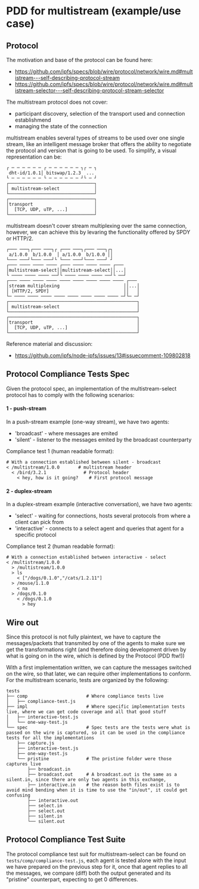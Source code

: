 # PDD for multistream (example/use case)

## Protocol

The motivation and base of the protocol can be found here:

- https://github.com/ipfs/specs/blob/wire/protocol/network/wire.md#multistream---self-describing-protocol-stream
- https://github.com/ipfs/specs/blob/wire/protocol/network/wire.md#multistream-selector---self-describing-protocol-stream-selector

The multistream protocol does not cover:

- participant discovery, selection of the transport used and connection establishmend
- managing the state of the connection

multistream enables several types of streams to be used over one single stream, like an intelligent message broker that offers the ability to negotiate the protocol and version that is going to be used. To simplify, a visual representation can be:

```
┌ ─ ─ ─ ─ ─ ─ ┌ ─ ─ ─ ─ ─ ─ ┐┌ ─ ┐
 dht-id/1.0.1│ bitswap/1.2.3  ...
└ ─ ─ ─ ─ ─ ─ └ ─ ─ ─ ─ ─ ─ ┘└ ─ ┘
┌────────────────────────────────┐
│ multistream-select             │
└────────────────────────────────┘
┌────────────────────────────────┐
│transport                       │
│  [TCP, UDP, uTP, ...]          │
└────────────────────────────────┘
```

multistream doesn't cover stream multiplexing over the same connection, however, we can achieve this by levaring the functionality offered by SPDY or HTTP/2.

```
┌─── ───┐┌─── ───┐┌ ┌─── ───┐┌─── ───┐┌┐
 a/1.0.0  b/1.0.0  │ a/1.0.0  b/1.0.0 ││
└─── ───┘└─── ───┘└ └─── ───┘└─── ───┘ ┘
┌─── ──── ──── ──── ┌─── ──── ──── ──── ┌───
│multistream-select││multistream-select││...│
└ ──── ──── ──── ──┘└ ──── ──── ──── ──┘└ ──┘
┌─── ──── ──── ──── ──── ──── ──── ──── ──── ┌───
│stream multiplexing                        ││...│
│ [HTTP/2, SPDY]                            ││   │
└─ ──── ──── ──── ──── ──── ──── ──── ──── ─┘└─ ─┘
┌────────────────────────────────────────────────┐
│ multistream-select                             │
└────────────────────────────────────────────────┘
┌────────────────────────────────────────────────┐
│transport                                       │
│  [TCP, UDP, uTP, ...]                          │
└────────────────────────────────────────────────┘
```

Reference material and discussion:
- https://github.com/ipfs/node-ipfs/issues/13#issuecomment-109802818

## Protocol Compliance Tests Spec

Given the protocol spec, an implementation of the multistream-select protocol has to comply with the following scenarios:

#### 1 - push-stream

In a push-stream example (one-way stream), we have two agents:

- 'broadcast' - where messages are emited 
- 'silent' - listener to the messages emited by the broadcast counterparty

Compliance test 1 (human readable format):
```
# With a connection established between silent - broadcast
< /multistream/1.0.0       # multistream header
  < /bird/3.2.1              # Protocol header
    < hey, how is it going?    # First protocol message
```

#### 2 - duplex-stream

In a duplex-stream example (interactive conversation), we have two agents:

- 'select' - waiting for connections, hosts several protocols from where a client can pick from
- 'interactive' - connects to a select agent and queries that agent for a specific protocol

Compliance test 2 (human readable format):
```
# With a connection established between interactive - select
< /multistream/1.0.0
  > /multistream/1.0.0
  > ls
    < ["/dogs/0.1.0","/cats/1.2.11"]
  > /mouse/1.1.0
    < na
  > /dogs/0.1.0
    < /dogs/0.1.0
      > hey
```

## Wire out

Since this protocol is not fully plaintext, we have to capture the messages/packets that transmited by one of the agents to make sure we get the transformations right (and therefore doing development driven by what is going on in the wire, which is defined by the Protocol (PDD ftw!))

With a first implementation written, we can capture the messages switched on the wire, so that later, we can require other implementations to conform. For the multistream scenario, tests are organized by the following:

```
tests
├── comp                      # Where compliance tests live
│   ├── compliance-test.js
├── impl                      # Where specific implementation tests live, where we can get code coverage and all that good stuff
│   ├── interactive-test.js
│   └── one-way-test.js
└── spec                      # Spec tests are the tests were what is passed on the wire is captured, so it can be used in the compliance tests for all the implementations
    ├── capture.js
    ├── interactive-test.js
    ├── one-way-test.js
    └── pristine              # The pristine folder were those captures live
        ├── broadcast.in
        ├── broadcast.out     # A broadcast.out is the same as a silent.in, since there are only two agents in this exchange,
        ├── interactive.in    # the reason both files exist is to avoid mind bending when it is time to use the "in/out", it could get confusing
        ├── interactive.out
        ├── select.in
        ├── select.out
        ├── silent.in
        └── silent.out
```

## Protocol Compliance Test Suite

The protocol compliance test suit for multistream-select can be found on `tests/comp/compliance-test.js`, each agent is tested alone with the input we have prepared on the previous step for it, once that agent replies to all the messages, we compare (diff) both the output generated and its "pristine" counterpart, expecting to get 0 differences.
